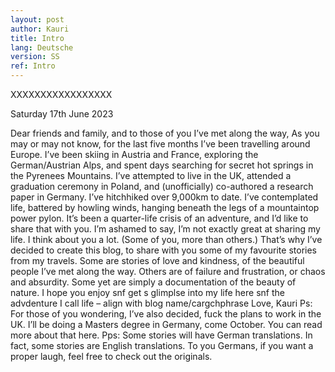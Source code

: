 ```yaml
---
layout: post
author: Kauri
title: Intro
lang: Deutsche
version: SS
ref: Intro
---
```


XXXXXXXXXXXXXXXXX

Saturday 17th June 2023

Dear friends and family, and to those of you I’ve met along the way,
As you may or may not know, for the last five months I’ve been travelling around Europe. I’ve been skiing in Austria and France, exploring the German/Austrian Alps, and spent days searching for secret hot springs in the Pyrenees Mountains.  I’ve attempted to live in the UK, attended a graduation ceremony in Poland, and (unofficially) co-authored a research paper in Germany. I’ve hitchhiked over 9,000km to date. I’ve contemplated life, battered by howling winds, hanging beneath the legs of a mountaintop power pylon. It’s been a quarter-life crisis of an adventure, and I’d like to share that with you.
I’m ashamed to say, I’m not exactly great at sharing my life. I think about you a lot. (Some of you, more than others.) That’s why I’ve decided to create this blog, to share with you some of my favourite stories from my travels. Some are stories of love and kindness, of the beautiful people I’ve met along the way. Others are of failure and frustration, or chaos and absurdity. Some yet are simply a documentation of the beauty of nature.
I hope you enjoy snf get s glimplse into my life here snf the advdenture I call life – align with blog name/cargchphrase 
Love,
Kauri
Ps: For those of you wondering, I’ve also decided, fuck the plans to work in the UK. I’ll be doing a Masters degree in Germany, come October. You can read more about that here.
Pps: Some stories will have German translations. In fact, some stories are English translations. To you Germans, if you want a proper laugh, feel free to check out the originals.
